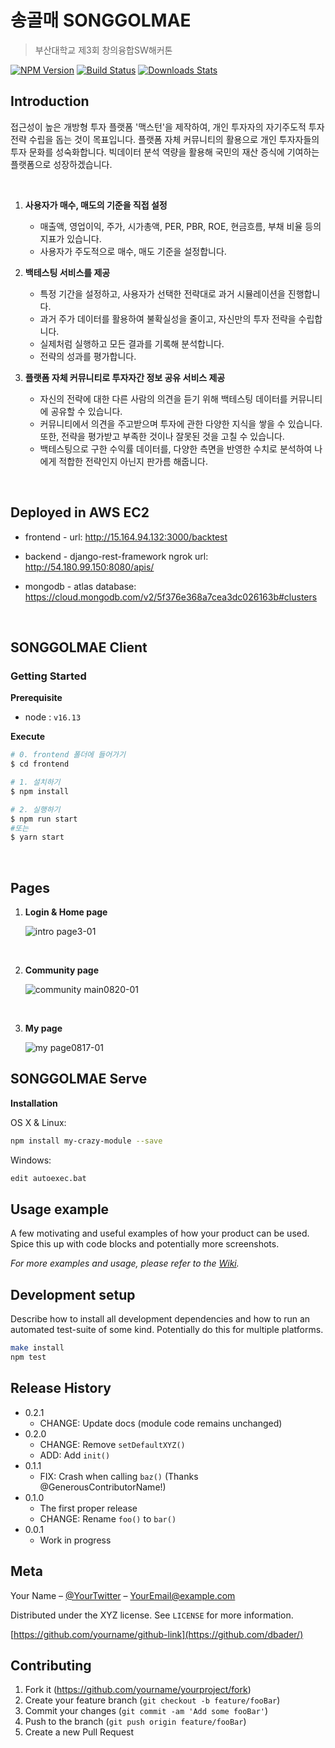 # 송골매 SONGGOLMAE

> 부산대학교 제3회 창의융합SW해커톤

[![NPM Version][npm-image]][npm-url]
[![Build Status][travis-image]][travis-url]
[![Downloads Stats][npm-downloads]][npm-url]

## Introduction

접근성이 높은 개방형 투자 플랫폼 '맥스턴'을 제작하여, 개인 투자자의 자기주도적 투자 전략 수립을 돕는 것이 목표입니다. 플랫폼 자체 커뮤니티의 활용으로 개인 투자자들의 투자 문화를 성숙화합니다. 빅데이터 분석 역량을 활용해 국민의 재산 증식에 기여하는 플랫폼으로 성장하겠습니다.

<br/>

1. **사용자가 매수, 매도의 기준을 직접 설정**

   - 매출액, 영업이익, 주가, 시가총액, PER, PBR, ROE, 현금흐름, 부채 비율 등의 지표가 있습니다.
   - 사용자가 주도적으로 매수, 매도 기준을 설정합니다.

2. **백테스팅 서비스를 제공**

   - 특정 기간을 설정하고, 사용자가 선택한 전략대로 과거 시뮬레이션을 진행합니다.
   - 과거 주가 데이터를 활용하여 불확실성을 줄이고, 자신만의 투자 전략을 수립합니다.
   - 실제처럼 실행하고 모든 결과를 기록해 분석합니다.
   - 전략의 성과를 평가합니다.

3. **플랫폼 자체 커뮤니티로 투자자간 정보 공유 서비스 제공**

   - 자신의 전략에 대한 다른 사람의 의견을 듣기 위해 백테스팅 데이터를 커뮤니티에 공유할 수 있습니다.
   - 커뮤니티에서 의견을 주고받으며 투자에 관한 다양한 지식을 쌓을 수 있습니다. 또한, 전략을 평가받고 부족한 것이나 잘못된 것을 고칠 수 있습니다.
   - 백테스팅으로 구한 수익률 데이터를, 다양한 측면을 반영한 수치로 분석하여 나에게 적합한 전략인지 아닌지 판가름 해줍니다.

<br/>

## Deployed in AWS EC2

- frontend - url: http://15.164.94.132:3000/backtest

- backend - django-rest-framework ngrok url: http://54.180.99.150:8080/apis/

- mongodb - atlas database: https://cloud.mongodb.com/v2/5f376e368a7cea3dc026163b#clusters

<br/>

## SONGGOLMAE Client

### Getting Started

**Prerequisite**

- node : `v16.13`

**Execute**

```bash
# 0. frontend 폴더에 들어가기
$ cd frontend

# 1. 설치하기
$ npm install

# 2. 실행하기
$ npm run start
#또는
$ yarn start
```

<br/>

## Pages

1. **Login & Home page**

   ![intro page3-01](https://user-images.githubusercontent.com/37919421/90789133-7f84a400-e341-11ea-8ed5-eb9b56e4d85c.png)

<br/>

2. **Community page**

   ![community main0820-01](https://user-images.githubusercontent.com/37919421/90789500-f5890b00-e341-11ea-867f-338e7f82565c.png)

<br/>

3. **My page**

   ![my page0817-01](https://user-images.githubusercontent.com/37919421/90789593-0afe3500-e342-11ea-8d6f-da898ca1508a.png)

## SONGGOLMAE Serve

**Installation**

OS X & Linux:

```sh
npm install my-crazy-module --save
```

Windows:

```sh
edit autoexec.bat
```

## Usage example

A few motivating and useful examples of how your product can be used. Spice this up with code blocks and potentially more screenshots.

_For more examples and usage, please refer to the [Wiki][wiki]._

## Development setup

Describe how to install all development dependencies and how to run an automated test-suite of some kind. Potentially do this for multiple platforms.

```sh
make install
npm test
```

## Release History

- 0.2.1
  - CHANGE: Update docs (module code remains unchanged)
- 0.2.0
  - CHANGE: Remove `setDefaultXYZ()`
  - ADD: Add `init()`
- 0.1.1
  - FIX: Crash when calling `baz()` (Thanks @GenerousContributorName!)
- 0.1.0
  - The first proper release
  - CHANGE: Rename `foo()` to `bar()`
- 0.0.1
  - Work in progress

## Meta

Your Name – [@YourTwitter](https://twitter.com/dbader_org) – YourEmail@example.com

Distributed under the XYZ license. See `LICENSE` for more information.

[https://github.com/yourname/github-link](https://github.com/dbader/)

## Contributing

1. Fork it (<https://github.com/yourname/yourproject/fork>)
2. Create your feature branch (`git checkout -b feature/fooBar`)
3. Commit your changes (`git commit -am 'Add some fooBar'`)
4. Push to the branch (`git push origin feature/fooBar`)
5. Create a new Pull Request

<!-- Markdown link & img dfn's -->

[npm-image]: https://img.shields.io/npm/v/datadog-metrics.svg?style=flat-square
[npm-url]: https://npmjs.org/package/datadog-metrics
[npm-downloads]: https://img.shields.io/npm/dm/datadog-metrics.svg?style=flat-square
[travis-image]: https://img.shields.io/travis/dbader/node-datadog-metrics/master.svg?style=flat-square
[travis-url]: https://travis-ci.org/dbader/node-datadog-metrics
[wiki]: https://github.com/yourname/yourproject/wiki
